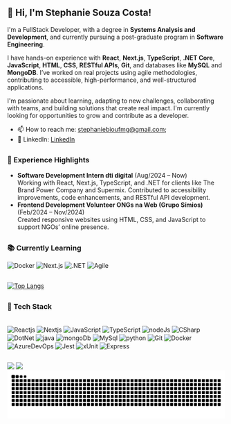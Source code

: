 ## 👋 Hi, I'm Stephanie Souza Costa!

I'm a FullStack Developer, with a degree in **Systems Analysis and Development**, and currently pursuing a post-graduate program in **Software Engineering**.

I have hands-on experience with **React**, **Next.js**, **TypeScript**, **.NET Core**, **JavaScript**, **HTML**, **CSS**, **RESTful APIs**, **Git**, and databases like **MySQL** and **MongoDB**. I’ve worked on real projects using agile methodologies, contributing to accessible, high-performance, and well-structured applications.

I'm passionate about learning, adapting to new challenges, collaborating with teams, and building solutions that create real impact. I'm currently looking for opportunities to grow and contribute as a developer.

- 📫 How to reach me: stephaniebioufmg@gmail.com;
- 🔗 LinkedIn: [LinkedIn](https://www.linkedin.com/in/stephanie-souza-83a18b239/)

##

### 🧩 Experience Highlights
- **Software Development Intern dti digital** (Aug/2024 – Now)  
  Working with React, Next.js, TypeScript, and .NET for clients like The Brand Power Company and Supermix. Contributed to accessibility improvements, code enhancements, and RESTful API development.
- **Frontend Development Volunteer ONGs na Web (Grupo Símios)** (Feb/2024 – Nov/2024)  
  Created responsive websites using HTML, CSS, and JavaScript to support NGOs’ online presence.

##

### 📚 Currently Learning

![Docker](https://img.shields.io/badge/-Docker-2496ED?style=for-the-badge&logo=docker&logoColor=white)
![Next.js](https://img.shields.io/badge/-Next.js-000000?style=for-the-badge&logo=nextdotjs&logoColor=white)
![.NET](https://img.shields.io/badge/-.NET-512BD4?style=for-the-badge&logo=dotnet&logoColor=white)
![Agile](https://img.shields.io/badge/-Agile_Methodologies-FCA121?style=for-the-badge&logo=scrumalliance&logoColor=white)

##
  
[![Top Langs](https://github-readme-stats.vercel.app/api/top-langs/?username=StephanieSouzaC&layout=donut&theme=tokyonight)](https://github.com/StephanieSouzaC/github-readme-stats)

##
### 🚀 Tech Stack
<div style="display: inline_block"><br>
    <img align="center" alt="Reactjs" height="30" width="40" src="https://cdn.jsdelivr.net/gh/devicons/devicon/icons/react/react-original.svg">
    <img align="center" alt="Nextjs" height="30" width="40" src="https://cdn.jsdelivr.net/gh/devicons/devicon/icons/nextjs/nextjs-original.svg">
    <img align="center" alt="JavaScript" height="30" width="40" src="https://cdn.jsdelivr.net/gh/devicons/devicon/icons/javascript/javascript-plain.svg">
    <img align="center" alt="TypeScript" height="30" width="40" src="https://cdn.jsdelivr.net/gh/devicons/devicon/icons/typescript/typescript-original.svg">
    <img align="center" alt="nodeJs" height="30" width="40" src="https://cdn.jsdelivr.net/gh/devicons/devicon/icons/nodejs/nodejs-original.svg">
    <img align="center" alt="CSharp" height="30" width="40" src="https://cdn.jsdelivr.net/gh/devicons/devicon/icons/csharp/csharp-original.svg">
    <img align="center" alt="DotNet" height="30" width="40" src="https://cdn.jsdelivr.net/gh/devicons/devicon/icons/dot-net/dot-net-original.svg">
    <img align="center" alt="java" height="30" width="40" src="https://cdn.jsdelivr.net/gh/devicons/devicon/icons/java/java-original.svg">
    <img align="center" alt="mongoDb" height="30" width="40" src="https://cdn.jsdelivr.net/gh/devicons/devicon/icons/mongodb/mongodb-original.svg">
    <img align="center" alt="MySql" height="30" width="40" src="https://cdn.jsdelivr.net/gh/devicons/devicon/icons/mysql/mysql-original.svg">
    <img align="center" alt="python" height="30" width="40" src="https://cdn.jsdelivr.net/gh/devicons/devicon/icons/python/python-original.svg">
    <img align="center" alt="Git" height="30" width="40" src="https://cdn.jsdelivr.net/gh/devicons/devicon/icons/git/git-original.svg">
    <img align="center" alt="Docker" height="30" width="40" src="https://cdn.jsdelivr.net/gh/devicons/devicon/icons/docker/docker-original.svg">
    <img align="center" alt="AzureDevOps" height="30" width="40" src="https://cdn.jsdelivr.net/gh/devicons/devicon/icons/azure/azure-original.svg">
    <img align="center" alt="Jest" height="30" width="40" src="https://cdn.jsdelivr.net/gh/devicons/devicon/icons/jest/jest-plain.svg">
    <img align="center" alt="xUnit" height="30" width="70" src="https://img.shields.io/badge/xUnit-512BD4?style=for-the-badge&logo=xunit&logoColor=white" />
    <img align="center" alt="Express" height="30" width="110" src="https://img.shields.io/badge/Express-000000?style=for-the-badge&logo=express&logoColor=white" />

</div>

##

<div> 
  <a href="mailto:stephaniebioufmg@gmail.com"><img src="https://img.shields.io/badge/-Gmail-%23333?style=for-the-badge&logo=gmail&logoColor=white" target="_blank"></a>
  <a href="https://www.linkedin.com/in/stephanie-souza-83a18b239/" target="_blank"><img src="https://img.shields.io/badge/-LinkedIn-%230077B5?style=for-the-badge&logo=linkedin&logoColor=white" target="_blank"></a>
</div>

<picture>
  <source media="(prefers-color-scheme: dark)" srcset="https://raw.githubusercontent.com/StephanieSouzaC/StephanieSouzaC/output/github-contribution-grid-snake-dark.svg">
  <source media="(prefers-color-scheme: light)" srcset="https://raw.githubusercontent.com/StephanieSouzaC/StephanieSouzaC/output/github-contribution-grid-snake.svg">
  <img alt="github contribution grid snake animation" src="https://raw.githubusercontent.com/StephanieSouzaC/StephanieSouzaC/output/github-contribution-grid-snake.svg">
</picture>
